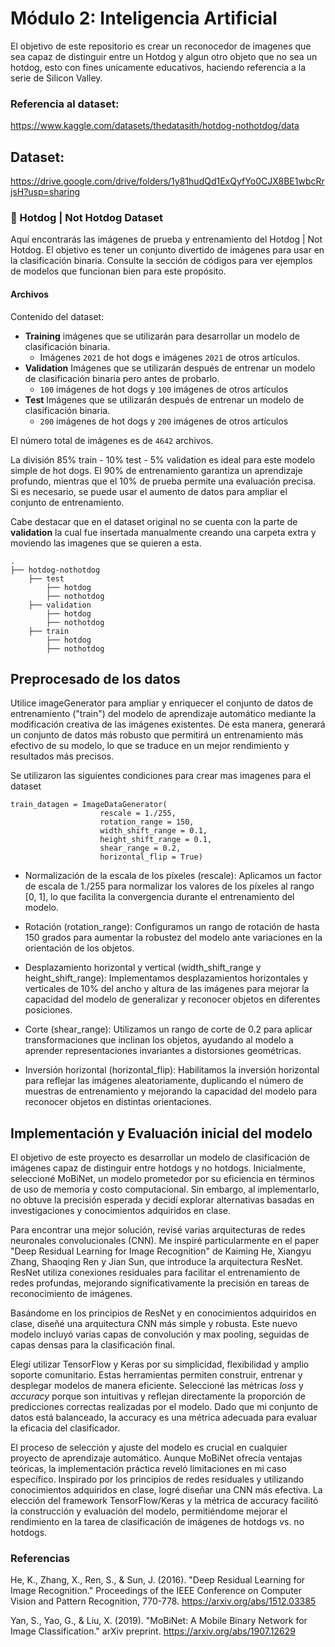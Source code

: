 # Módulo 2: Inteligencia Artificial

El objetivo de este repositorio es crear un reconocedor de imagenes que sea capaz de distinguir entre un Hotdog y algun otro objeto que no sea un hotdog, esto con fines unicamente educativos, haciendo referencia a la serie de Silicon Valley.

### Referencia al dataset:
https://www.kaggle.com/datasets/thedatasith/hotdog-nothotdog/data

## Dataset: 
https://drive.google.com/drive/folders/1y81hudQd1ExQyfYo0CJX8BE1wbcRrjsH?usp=sharing

### 🌭 Hotdog | Not Hotdog Dataset

Aquí encontrarás las imágenes de prueba y entrenamiento del Hotdog | Not Hotdog. El objetivo es tener un conjunto divertido de imágenes para usar en la clasificación binaria. Consulte la sección de códigos para ver ejemplos de modelos que funcionan bien para este propósito.

#### Archivos

Contenido del dataset:

- **Training** imágenes que se utilizarán para desarrollar un modelo de clasificación binaria.
     - Imágenes `2021` de hot dogs e imágenes `2021` de otros artículos.
- **Validation** Imágenes que se utilizarán después de entrenar un modelo de clasificación binaria pero antes de probarlo.
     - `100` imágenes de hot dogs y `100` imágenes de otros artículos
- **Test** Imágenes que se utilizarán después de entrenar un modelo de clasificación binaria.
     - `200` imágenes de hot dogs y `200` imágenes de otros artículos

El número total de imágenes es de `4642` archivos.

La división 85% train - 10% test - 5% validation es ideal para este modelo simple de hot dogs. El 90% de entrenamiento garantiza un aprendizaje profundo, mientras que el 10% de prueba permite una evaluación precisa. Si es necesario, se puede usar el aumento de datos para ampliar el conjunto de entrenamiento.

Cabe destacar que en el dataset original no se cuenta con la parte de **validation** la cual fue insertada manualmente creando una carpeta extra y moviendo las imagenes que se quieren a esta.
    
    .
    ├── hotdog-nothotdog 
        ├── test
            ├── hotdog
            ├── nothotdog   
        ├── validation
            ├── hotdog
            ├── nothotdog
        ├── train
            ├── hotdog
            ├── nothotdog

## Preprocesado de los datos

Utilice imageGenerator para ampliar y enriquecer el conjunto de datos de entrenamiento ("train") del modelo de aprendizaje automático mediante la modificación creativa de las imágenes existentes. De esta manera, generará un conjunto de datos más robusto que permitirá un entrenamiento más efectivo de su modelo, lo que se traduce en un mejor rendimiento y resultados más precisos.

Se utilizaron las siguientes condiciones para crear mas imagenes para el dataset

```
train_datagen = ImageDataGenerator(
					rescale = 1./255,
					rotation_range = 150,
					width_shift_range = 0.1,
					height_shift_range = 0.1,
					shear_range = 0.2,
					horizontal_flip = True)
```
- Normalización de la escala de los píxeles (rescale):
Aplicamos un factor de escala de 1./255 para normalizar los valores de los píxeles al rango [0, 1], lo que facilita la convergencia durante el entrenamiento del modelo.

- Rotación (rotation_range):
Configuramos un rango de rotación de hasta 150 grados para aumentar la robustez del modelo ante variaciones en la orientación de los objetos.

- Desplazamiento horizontal y vertical (width_shift_range y height_shift_range):
Implementamos desplazamientos horizontales y verticales de 10% del ancho y altura de las imágenes para mejorar la capacidad del modelo de generalizar y reconocer objetos en diferentes posiciones.

- Corte (shear_range):
Utilizamos un rango de corte de 0.2 para aplicar transformaciones que inclinan los objetos, ayudando al modelo a aprender representaciones invariantes a distorsiones geométricas.

- Inversión horizontal (horizontal_flip):
Habilitamos la inversión horizontal para reflejar las imágenes aleatoriamente, duplicando el número de muestras de entrenamiento y mejorando la capacidad del modelo para reconocer objetos en distintas orientaciones.

## Implementación y Evaluación inicial del modelo

El objetivo de este proyecto es desarrollar un modelo de clasificación de imágenes capaz de distinguir entre hotdogs y no hotdogs. Inicialmente, seleccioné MoBiNet, un modelo prometedor por su eficiencia en términos de uso de memoria y costo computacional. Sin embargo, al implementarlo, no obtuve la precisión esperada y decidí explorar alternativas basadas en investigaciones y conocimientos adquiridos en clase.

Para encontrar una mejor solución, revisé varias arquitecturas de redes neuronales convolucionales (CNN). Me inspiré particularmente en el paper "Deep Residual Learning for Image Recognition" de Kaiming He, Xiangyu Zhang, Shaoqing Ren y Jian Sun, que introduce la arquitectura ResNet. ResNet utiliza conexiones residuales para facilitar el entrenamiento de redes profundas, mejorando significativamente la precisión en tareas de reconocimiento de imágenes.

Basándome en los principios de ResNet y en conocimientos adquiridos en clase, diseñé una arquitectura CNN más simple y robusta. Este nuevo modelo incluyó varias capas de convolución y max pooling, seguidas de capas densas para la clasificación final.

Elegí utilizar TensorFlow y Keras por su simplicidad, flexibilidad y amplio soporte comunitario. Estas herramientas permiten construir, entrenar y desplegar modelos de manera eficiente. Seleccioné las métricas *loss* y *accuracy* porque son intuitivas y reflejan directamente la proporción de predicciones correctas realizadas por el modelo. Dado que mi conjunto de datos está balanceado, la accuracy es una métrica adecuada para evaluar la eficacia del clasificador.

El proceso de selección y ajuste del modelo es crucial en cualquier proyecto de aprendizaje automático. Aunque MoBiNet ofrecía ventajas teóricas, la implementación práctica reveló limitaciones en mi caso específico. Inspirado por los principios de redes residuales y utilizando conocimientos adquiridos en clase, logré diseñar una CNN más efectiva. La elección del framework TensorFlow/Keras y la métrica de accuracy facilitó la construcción y evaluación del modelo, permitiéndome mejorar el rendimiento en la tarea de clasificación de imágenes de hotdogs vs. no hotdogs.

### Referencias
He, K., Zhang, X., Ren, S., & Sun, J. (2016). "Deep Residual Learning for Image Recognition." Proceedings of the IEEE Conference on Computer Vision and Pattern Recognition, 770-778. https://arxiv.org/abs/1512.03385 

Yan, S., Yao, G., & Liu, X. (2019). "MoBiNet: A Mobile Binary Network for Image Classification." arXiv preprint. https://arxiv.org/abs/1907.12629 
